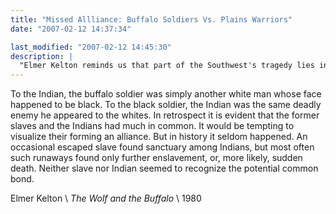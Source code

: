 ```yaml
---
title: "Missed Allliance: Buffalo Soldiers Vs. Plains Warriors"
date: "2007-02-12 14:37:34"

last_modified: "2007-02-12 14:45:30"
description: |
  "Elmer Kelton reminds us that part of the Southwest's tragedy lies in how black Buffalo Soldiers, not a few being former slaves, were deployed to fight and uproot Plains Indians from their homelands. "It would be tempting to visualize their forming an alliance..."
---
```


To the Indian, the buffalo soldier was simply another white man whose face happened to be black. To the black soldier, the Indian was the same deadly enemy he appeared to the whites. In retrospect it is evident that the former slaves and the Indians had much in common. It would be tempting to visualize their forming an alliance. But in history it seldom happened. An occasional escaped slave found sanctuary among Indians, but most often such runaways found only further enslavement, or, more likely, sudden death. Neither slave nor Indian seemed to recognize the potential common bond.

Elmer Kelton   \\
_The Wolf and the Buffalo_  \\
1980
